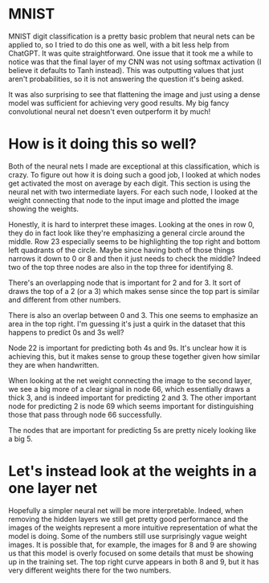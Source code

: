 # MNIST
MNIST digit classification is a pretty basic problem that neural nets can be applied to, so I tried to do this one as well, with a bit less help from ChatGPT. It was quite straightforward. One issue that it took me a while to notice was that the final layer of my CNN was not using softmax activation (I believe it defaults to Tanh instead). This was outputting values that just aren't probabilities, so it is not answering the question it's being asked. 

It was also surprising to see that flattening the image and just using a dense model was sufficient for achieving very good results. My big fancy convolutional neural net doesn't even outperform it by much!

# How is it doing this so well?

Both of the neural nets I made are exceptional at this classification, which is crazy. To figure out how it is doing such a good job, I looked at which nodes get activated the most on average by each digit. This section is using the neural net with two intermediate layers. For each such node, I looked at the weight connecting that node to the input image and plotted the image showing the weights. 

Honestly, it is hard to interpret these images. Looking at the ones in row 0, they do in fact look like they're emphasizing a general circle around the middle. Row 23 especially seems to be highlighting the top right and bottom left quadrants of the circle. Maybe since having both of those things narrows it down to 0 or 8 and then it just needs to check the middle? Indeed two of the top three nodes are also in the top three for identifying 8. 

There's an overlapping node that is important for 2 and for 3. It sort of draws the top of a 2 (or a 3) which makes sense since the top part is similar and different from other numbers.

There is also an overlap between 0 and 3. This one seems to emphasize an area in the top right. I'm guessing it's just a quirk in the dataset that this happens to predict 0s and 3s well? 

Node 22 is important for predicting both 4s and 9s. It's unclear how it is achieving this, but it makes sense to group these together given how similar they are when handwritten. 

When looking at the net weight connecting the image to the second layer, we see a big more of a clear signal in node 66, which essentially draws a thick 3, and is indeed important for predicting 2 and 3. The other important node for predicting 2 is node 69 which seems important for distinguishing those that pass through node 66 successfully. 

The nodes that are important for predicting 5s are pretty nicely looking like a big 5. 

# Let's instead look at the weights in a one layer net 

Hopefully a simpler neural net will be more interpretable. Indeed, when removing the hidden layers we still get pretty good performance and the images of the weights represent a more intuitive representation of what the model is doing. Some of the numbers still use surprisingly vague weight images. It is possible that, for example, the images for 8 and 9 are showing us that this model is overly focused on some details that must be showing up in the training set. The top right curve appears in both 8 and 9, but it has very different weights there for the two numbers. 

